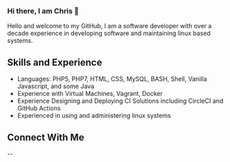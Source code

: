 ### Hi there, I am Chris 👋

<!--
**christopher-paul-shaw/christopher-paul-shaw** is a ✨ _special_ ✨ repository because its `README.md` (this file) appears on your GitHub profile.

Here are some ideas to get you started:

- 🔭 I’m currently working on ...
- 🌱 I’m currently learning ...
- 👯 I’m looking to collaborate on ...
- 🤔 I’m looking for help with ...
- 💬 Ask me about ...
- 📫 How to reach me: ...
- 😄 Pronouns: ...
- ⚡ Fun fact: ...
-->




Hello and welcome to my GitHub, I am a software developer with over a decade experience in developing software and maintaining linux based systems.

## Skills and Experience
- Languages: PHP5, PHP7, HTML, CSS, MySQL, BASH, Shell, Vanilla Javascript, and some Java
- Experience with Virtual Machines, Vagrant, Docker
- Experience Designing and Deploying CI Solutions including CircleCI and GitHub Actions
- Experienced in using and administering linux systems

## Connect With Me
-- 
